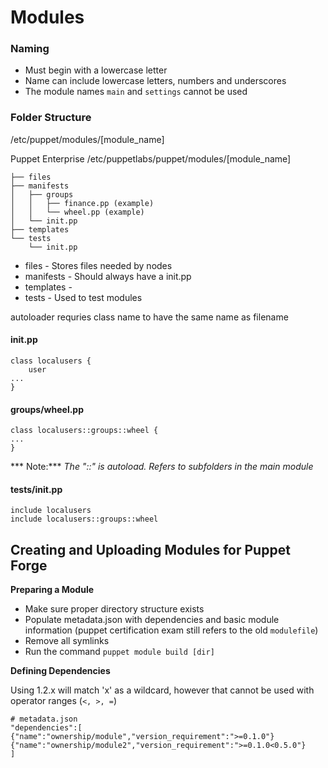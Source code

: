 ﻿# Modules

### Naming

- Must begin with a lowercase letter
- Name can include lowercase letters, numbers and underscores
- The module names `main` and `settings` cannot be used 

### Folder Structure 

/etc/puppet/modules/[module_name]

Puppet Enterprise
/etc/puppetlabs/puppet/modules/[module_name]

```
├── files
├── manifests
│   ├── groups
│   │   ├── finance.pp (example)
│   │   └── wheel.pp (example)
│   └── init.pp
├── templates
└── tests
    └── init.pp
```

- files - Stores files needed by nodes
- manifests - Should always have a init.pp
- templates - 
- tests - Used to test modules

autoloader requries class name to have the same name as filename

#### init.pp
```puppet
class localusers {
	user 
...
}
```

#### groups/wheel.pp

```puppet
class localusers::groups::wheel {
...
}
```
*** Note:***  *The "::" is autoload. Refers to subfolders in the main module*

#### tests/init.pp

```puppet
include localusers
include localusers::groups::wheel
```

## Creating and Uploading Modules for Puppet Forge

**Preparing a Module**

- Make sure proper directory structure exists
- Populate metadata.json with dependencies and basic module information (puppet certification exam still refers to the old `modulefile`)
- Remove all symlinks
- Run the command `puppet module build [dir]`

**Defining Dependencies**

Using 1.2.x will match 'x' as a wildcard, however that cannot be used with operator ranges (`<, >, =`)

```puppet
# metadata.json
"dependencies":[
{"name":"ownership/module","version_requirement":">=0.1.0"}
{"name":"ownership/module2","version_requirement":">=0.1.0<0.5.0"}
]
```